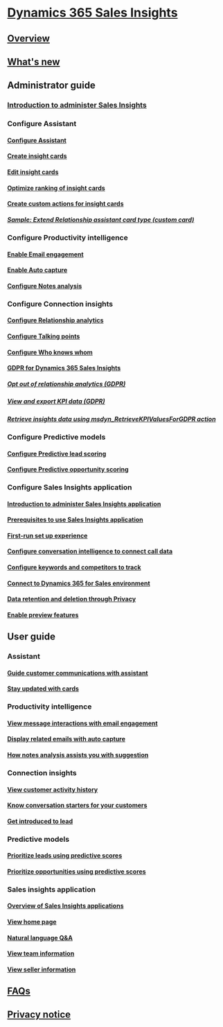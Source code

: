 # [Dynamics 365 Sales Insights](help-hub.md)

## [Overview](overview.md) 

## [What's new](whats-new.md)

## Administrator guide 
### [Introduction to administer Sales Insights](../sales/intro-admin-guide-sales-insights.md)
<!--create redirect for configure-enable-dynamics-365-ai-sales.md to this section-->

### Configure Assistant
#### [Configure Assistant](configure-assistant.md)
<!--new file name-->
<!--#### [Manage insight cards](manage-custom-cards-flow.md)
This section is merged with Configure assistant. Redirect should direct to configure-assistant.md#configure-assistant-full-capabilities-to-manage-insight-cards -->
#### [Create insight cards](create-insight-cards-flow.md)
#### [Edit insight cards](edit-insight-cards.md)
#### [Optimize ranking of insight cards](optimize-ranking-insight-cards.md)
#### [Create custom actions for insight cards](extend-relationship-assistant-card.md)
##### [Sample: Extend Relationship assistant card type (custom card)](sample-extend-relationship-assistant-card-type.md)

### Configure Productivity intelligence 
#### [Enable Email engagement](configure-email-engagement.md)
<!--new file name-->
#### [Enable Auto capture](configure-auto-capture.md)
<!--new file name-->
#### [Configure Notes analysis](configure-notes-analysis.md)
<!--new file name-->

### Configure Connection insights
#### [Configure Relationship analytics](configure-relationship-analytics.md)
<!--new file name-->
#### [Configure Talking points](configure-talking-points.md)
<!--new file name-->
#### [Configure Who knows whom](configure-who-knows-whom.md)
<!--new file name-->
#### [GDPR for Dynamics 365 Sales Insights](../sales/embedded-intelligence-gdpr.md)
##### [Opt out of relationship analytics (GDPR)](../sales/optout-relationship-analytics-gdpr.md)
##### [View and export KPI data (GDPR)](../sales/view-export-KPI-data-gdpr.md)
##### [Retrieve insights data using msdyn_RetrieveKPIValuesForGDPR action](../sales/retrieve-insights-data-msdyn-RetrieveTypeValuesFromDCI.md)

### Configure Predictive models
#### [Configure Predictive lead scoring](configure-predictive-lead-scoring.md)
<!--new file name-->
#### [Configure Predictive opportunity scoring](configure-predictive-opportunity-scoring.md)
<!--new file name-->

### Configure Sales Insights application
#### [Introduction to administer Sales Insights application](../sales/intro-admin-guide-sales-insights-app.md)
#### [Prerequisites to use Sales Insights application](../sales/prereq-sales-insights-app.md)
#### [First-run set up experience](../sales/fre-setup-sales-insight-app.md)
#### [Configure conversation intelligence to connect call data](../sales/configure-conversation-intelligence-call-data.md)
#### [Configure keywords and competitors to track](../sales/configure-keywords-competitors.md)
#### [Connect to Dynamics 365 for Sales environment](../sales/connect-dynamics365-sales-environment.md)
#### [Data retention and deletion through Privacy](../sales/data-retention-deletion-policy.md)
#### [Enable preview features](../sales/enable-preview-features-sales-insights-app.md)

## User guide

### Assistant
#### [Guide customer communications with assistant](assistant.md)
<!--File name is changed create redirect for relationship-assistant.md to this.-->
#### [Stay updated with cards](action-cards-reference.md)

###	Productivity intelligence
#### [View message interactions with email engagement](email-engagement.md)
#### [Display related emails with auto capture](auto-capture.md)
#### [How notes analysis assists you with suggestion](notes-analysis.md)
	
###	Connection insights
#### [View customer activity history](relationship-analytics.md)
#### [Know conversation starters for your customers](talking-points.md)
#### [Get introduced to lead](who-knows-whom.md)

###	Predictive models
#### [Prioritize leads using predictive scores](work-predictive-lead-scoring.md)
#### [Prioritize opportunities using predictive scores](work-predictive-opportunity-scoring.md)

###	Sales insights application
#### [Overview of Sales Insights applications](../sales/dynamics365-sales-insights-app.md)
#### [View home page](../sales/dynamics365-sales-insights-app-home-page.md)
#### [Natural language Q&A](../sales/business-qa.md)
#### [View team information](../sales/conversation-intelligence-team-overview.md)
#### [View seller information](../sales/conversation-intelligence-seller-details.md)

## [FAQs](faqs-sales-insights.md)
<!--new file name-->

## [Privacy notice](privacy-notice.md) 
<!--new file name-->


<!--Old ToC-->
<!--
## [Overview](overview.md)
## [What's new](whats-new.md)

## [Dynamics 365 Sales Insights](../sales/dynamics-365-ai-for-sales.md)
### Administrator guide 
#### [Administer Dynamics 365 Sales Insights capabilities for sellers](../sales/configure-enable-dynamics-365-ai-sales.md)
#### [GDPR for Dynamics 365 Sales Insights](../sales/embedded-intelligence-gdpr.md)
#### [Opt out of relationship analytics (GDPR)](../sales/optout-relationship-analytics-gdpr.md)
#### [View and export KPI data (GDPR)](../sales/view-export-KPI-data-gdpr.md)
#### [Retrieve insights data using msdyn_RetrieveKPIValuesForGDPR action](../sales/retrieve-insights-data-msdyn-RetrieveTypeValuesFromDCI.md)
### User guide
#### [View customer activity history](../sales/relationship-analytics.md)
#### [Prioritize leads using predictive scores](../sales/work-predictive-lead-scoring.md)
#### [Prioritize opportunities using predictive scores](../sales/work-predictive-opportunity-scoring.md)
#### [How notes analysis assists you with suggestion](../sales/notes-analysis.md)
#### [Know conversation starters for your customers](../sales/talking-points.md)
#### [Get introduced to lead](../sales/who-knows-whom.md)
### [FAQs for seller capabilities](../sales/faqs-seller-app.md)
### [Privacy notice](../sales/privacy-notice-seller.md)

## Dynamics 365 Sales Insights application

### [Overview of Sales Insights applications](../sales/dynamics365-sales-insights-app.md)

### Administration guide
#### [Introduction to administer Sales Insights application](../sales/intro-admin-guide-sales-insights-app.md)
#### [Prerequisites to use Sales Insights application](../sales/prereq-sales-insights-app.md)
#### [First-run set up experience](../sales/fre-setup-sales-insight-app.md)
#### [Configure conversation intelligence to connect call data](../sales/configure-conversation-intelligence-call-data.md)
#### [Configure keywords and competitors to track](../sales/configure-keywords-competitors.md)
#### [Connect to Dynamics 365 for Sales environment](../sales/connect-dynamics365-sales-environment.md)
#### [Data retention and deletion through Privacy](../sales/data-retention-deletion-policy.md)
#### [Enable preview features](../sales/enable-preview-features-sales-insights-app.md)

### User guide
#### [View home page](../sales/dynamics365-sales-insights-app-home-page.md)
#### [Natural language Q&A](../sales/business-qa.md)
#### [View team information](../sales/conversation-intelligence-team-overview.md)
#### [View seller information](../sales/conversation-intelligence-seller-details.md)

### [FAQs for Sales Insights application](../sales/faqs-sales-insights-app.md)

### [Privacy notice](../sales/privacy-notice-manager.md) 
-->